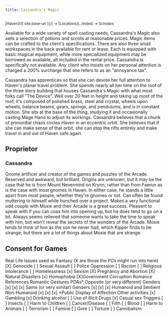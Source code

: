 ```yaml
---
title: Cassandra's Magic
---
```


<span style="font-size:smaller;">
  [Haven]({{ site.base-url }}/) -> [Locations](../index) -> Scholars
</span>

Available for a wide variety of spell casting needs, Cassandra's Magic also sells a selection of potions and scrolls at reasonable prices.  Magic items can be crafted to the client's specifications.  There are also three small workspaces in the back available for rent or lease.  Each is equipped with basic magical equipment, while more specialized equipment may be borrowed as available, all included in the rental price.  Cassandra is specifically not available.  Any client who insists on her personal attention is charged a 200% surcharge that she refers to as an "annoyance tax".  

Cassandra has apprentices so that she can devote her full attention to Haven's planar travel problem.  She spends nearly all her time on the roof of the three story building that houses Cassandra's Magic with what most folks call "The Device".  Well over 20 feet in height and taking up most of the roof, it's composed of polished brass, steel and crystal, wheels upon wheels, balance beams, gears, springs, and pendulums, and is in constant motion.  She sits at the base of the thing, studying it and occasionally casting Mage Hand to adjust its workings.  Cassandra believes that a chunk of primordial chaos circles Haven in an eccentric orbit.  She believes that if she can make sense of that orbit, she can stop the rifts entirely and make travel in and out of Haven safe again.

## Proprietor

### Cassandra

Gnome artificer and creator of the games and puzzles of the Arcade.  Reserved and awkward, but brilliant.  Origins are unknown, but it may be the case that he is from Mount Nevermind on Krynn, rather than from Faerun as is the case with most gnomes in Haven.  In either case, he stands a little apart from most people, whether they're gnomes or not.  Can often be found muttering to himself while hunched over a project.  Makes a very functional odd couple with Moxie and their Arcade is a great success.  Pleasant to speak with if you can coax him into opening up, but he does tend to go on a bit.  Always seems relieved that someone wants to take the time to speak with him, but won't reveal the secrets of the wonders of the Arcade.  Moxie tends to think of him as the son he never had, which Kipper finds to be strange, but there are a lot of things about Moxie that are strange.

## Consent for Games

Real Life Issues used as Fantasy (X are those the PCs might run into here)
[X] Genocide     [ ] Sexual Assault             [ ] Police Oppression
[ ] Racism       [ ] Religious Intolerance      [ ] Homelessness
[x] Sexism       [X] Pregnancy and Abortion     [X] Natural Disasters
[x] Homophobia   [X]Government Corruption
Romance
                                  References    Romantic Gestures   PDAs*
Opposite (or very different) Genders   [x]             [x]           [x]
Same (or very similar) Genders         [x]             [x]           [x]
Humanoid and Sentient Non-Humanoid     [x]             [x]           [x]
                                              *Public Display of Affection
Other activities
[x] Gambling   [x] Drinking alcohol   [ ] Use of illicit Drugs   [x] Casual sex
Triggers
[ ] Insects     [ ] Harm to Children      [ ] Cancer/Disease     [ ] Filth
[ ] Blood       [ ] Harm to Animals       [ ] Terrorism         [ ] Famine
[ ] Gore        [ ] Torture               [ ] Cannibalism
